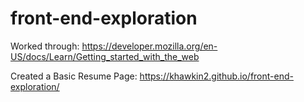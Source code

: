 # front-end-exploration

Worked through: https://developer.mozilla.org/en-US/docs/Learn/Getting_started_with_the_web

Created a Basic Resume Page: https://khawkin2.github.io/front-end-exploration/

